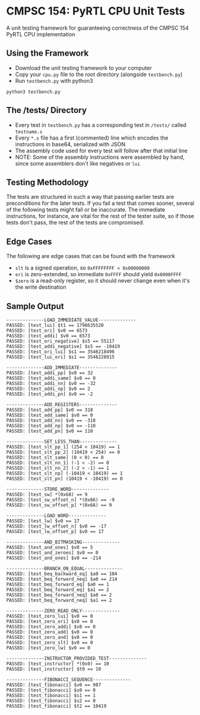 # CMPSC 154: PyRTL CPU Unit Tests
A unit testing framework for guaranteeing correctness of the CMPSC 154 PyRTL CPU implementation
## Using the Framework
- Download the unit testing framework to your computer
- Copy your `cpu.py` file to the root directory (alongside `testbench.py`)
- Run `testbench.py` with python3
```
python3 testbench.py
```
## The /tests/ Directory
- Every test in `testbench.py` has a corresponding test in `/tests/` called `testname.s`
- Every `*.s` file has a first (commented) line which encodes the instructions in base64, serialized with JSON
- The assembly code used for every test will follow after that initial line
- NOTE: Some of the assembly instructions were assembled by hand, since some assemblers don't like negatives or `lui`

## Testing Methodology
The tests are structured in such a way that passing earlier tests are preconditions for the later tests. If you fail
a test that comes sooner, several of the following tests might fail or be inaccurate. The immediate instructions,
for instance, are vital for the rest of the tester suite, so if those tests don't pass, the rest of the tests are 
compromised.

## Edge Cases
The following are edge cases that can be found with the framework
- `slt` is a signed operation, so `0xFFFFFFFF < 0x00000000`
- `ori` is zero-extended, so immediate `0xFFFF` should yield `0x0000FFFF`
- `$zero` is a read-only register, so it should never change even when it's the write destination

## Sample Output
```
--------------LOAD_IMMEDIATE_VALUE--------------
PASSED: [test_lui] $t1 == 1798635520
PASSED: [test_ori] $v0 == 6573
PASSED: [test_addi] $v0 == 6573
PASSED: [test_ori_negative] $s5 == 55117
PASSED: [test_addi_negative] $s5 == -10419
PASSED: [test_ori_lui] $s1 == 3546218496
PASSED: [test_lui_ori] $s1 == 3546228915

--------------ADD_IMMEDIATE--------------
PASSED: [test_addi_pp] $v0 == 32
PASSED: [test_addi_same] $v0 == 0
PASSED: [test_addi_nn] $v0 == -32
PASSED: [test_addi_np] $v0 == 2
PASSED: [test_addi_pn] $v0 == -2

--------------ADD_REGISTERS--------------
PASSED: [test_add_pp] $v0 == 318
PASSED: [test_add_same] $v0 == 0
PASSED: [test_add_nn] $v0 == -318
PASSED: [test_add_np] $v0 == -110
PASSED: [test_add_pn] $v0 == 110

--------------SET_LESS_THAN--------------
PASSED: [test_slt_pp_1] (254 < 10419) == 1
PASSED: [test_slt_pp_2] (10419 < 254) == 0
PASSED: [test_slt_same] (0 < 0) == 0
PASSED: [test_slt_nn_1] (-1 < -2) == 0
PASSED: [test_slt_nn_2] (-2 < -1) == 1
PASSED: [test_slt_np] (-10419 < 10419) == 1
PASSED: [test_slt_pn] (10419 < -10419) == 0

--------------STORE_WORD--------------
PASSED: [test_sw] *(0x68) == 9
PASSED: [test_sw_offset_n] *(0x66) == -9
PASSED: [test_sw_offset_p] *(0x6A) == 9

--------------LOAD_WORD--------------
PASSED: [test_lw] $v0 == 17
PASSED: [test_lw_offset_n] $v0 == -17
PASSED: [test_lw_offset_p] $v0 == 17

--------------AND_BITMASKING--------------
PASSED: [test_and_ones] $v0 == 5
PASSED: [test_and_zeroes] $v0 == 0
PASSED: [test_and_ones] $v0 == -214

--------------BRANCH_ON_EQUAL--------------
PASSED: [test_beq_backward_eq] $a0 == 104
PASSED: [test_beq_forward_neq] $a0 == 214
PASSED: [test_beq_forward_eq] $a0 == 1
PASSED: [test_beq_forward_eq] $a1 == 2
PASSED: [test_beq_forward_neq] $a0 == 2
PASSED: [test_beq_forward_neq] $a1 == 2

--------------ZERO_READ_ONLY--------------
PASSED: [test_zero_lui] $v0 == 0
PASSED: [test_zero_ori] $v0 == 0
PASSED: [test_zero_addi] $v0 == 0
PASSED: [test_zero_add] $v0 == 0
PASSED: [test_zero_and] $v0 == 0
PASSED: [test_zero_slt] $v0 == 0
PASSED: [test_zero_lw] $v0 == 0

--------------INSTRUCTOR_PROVIDED_TEST--------------
PASSED: [test_instructor] *(0x0) == 10
PASSED: [test_instructor] $t0 == 10

--------------FIBONACCI_SEQUENCE--------------
PASSED: [test_fibonacci] $v0 == 987
PASSED: [test_fibonacci] $s0 == 0
PASSED: [test_fibonacci] $s1 == 1
PASSED: [test_fibonacci] $s2 == 0
PASSED: [test_fibonacci] $t2 == 10419
```
